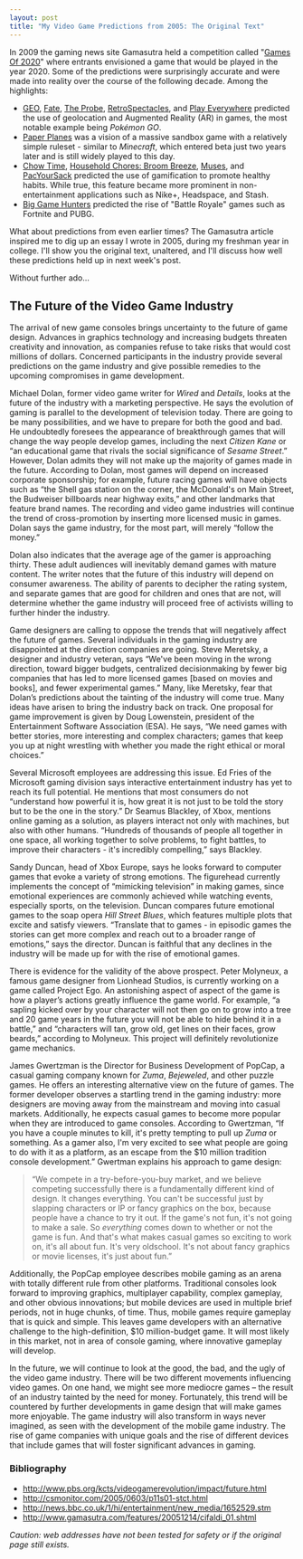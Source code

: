 ```yaml
---
layout: post
title: "My Video Game Predictions from 2005: The Original Text"
---
```


In 2009 the gaming news site Gamasutra held a competition called "[Games Of 2020](https://gamasutra.com/view/feature/132349/games_of_2020__the_winners.php)" where entrants envisioned a game that would be played in the year 2020. Some of the predictions were surprisingly accurate and were made into reality over the course of the following decade. Among the highlights:

- [GEO](https://gamasutra.com/view/feature/132349/games_of_2020__the_winners.php?page=2), [Fate](https://gamasutra.com/view/feature/132349/games_of_2020__the_winners.php?page=4), [The Probe](https://gamasutra.com/view/feature/132349/games_of_2020__the_winners.php?page=14), [RetroSpectacles](https://gamasutra.com/view/feature/132349/games_of_2020__the_winners.php?page=17), and [Play Everywhere](https://gamasutra.com/view/feature/132349/games_of_2020__the_winners.php?page=20) predicted the use of geolocation and Augmented Reality (AR) in games, the most notable example being _Pokémon GO_.
- [Paper Planes](https://gamasutra.com/view/feature/132349/games_of_2020__the_winners.php?page=3) was a vision of a massive sandbox game with a relatively simple ruleset - similar to _Minecraft_, which entered beta just two years later and is still widely played to this day.
- [Chow Time](https://gamasutra.com/view/feature/132349/games_of_2020__the_winners.php?page=7), [Household Chores: Broom Breeze](https://gamasutra.com/view/feature/132349/games_of_2020__the_winners.php?page=9), [Muses](https://gamasutra.com/view/feature/132349/games_of_2020__the_winners.php?page=10), and [PacYourSack](https://gamasutra.com/view/feature/132349/games_of_2020__the_winners.php?page=19) predicted the use of gamification to promote healthy habits. While true, this feature became more prominent in non-entertainment applications such as Nike+, Headspace, and Stash.
- [Big Game Hunters](https://gamasutra.com/view/feature/132349/games_of_2020__the_winners.php?page=11) predicted the rise of "Battle Royale" games such as Fortnite and PUBG.

What about predictions from even earlier times? The Gamasutra article inspired me to dig up an essay I wrote in 2005, during my freshman year in college. I'll show you the original text, unaltered, and I'll discuss how well these predictions held up in next week's post.

Without further ado...

## The Future of the Video Game Industry

The arrival of new game consoles brings uncertainty to the future of game design. Advances in graphics technology and increasing budgets threaten creativity and innovation, as companies refuse to take risks that would cost millions of dollars. Concerned participants in the industry provide several predictions on the game industry and give possible remedies to the upcoming compromises in game development.

Michael Dolan, former video game writer for _Wired_ and _Details_, looks at the future of the industry with a marketing perspective. He says the evolution of gaming is parallel to the development of television today. There are going to be many possibilities, and we have to prepare for both the good and bad. He undoubtedly foresees the appearance of breakthrough games that will change the way people develop games, including the next _Citizen Kane_ or “an educational game that rivals the social significance of _Sesame Street_.” However, Dolan admits they will not make up the majority of games made in the future. According to Dolan, most games will depend on increased corporate sponsorship; for example, future racing games will have objects such as “the Shell gas station on the corner, the McDonald's on Main Street, the Budweiser billboards near highway exits,” and other landmarks that feature brand names. The recording and video game industries will continue the trend of cross-promotion by inserting more licensed music in games. Dolan says the game industry, for the most part, will merely “follow the money.”

Dolan also indicates that the average age of the gamer is approaching thirty. These adult audiences will inevitably demand games with mature content. The writer notes that the future of this industry will depend on consumer awareness. The ability of parents to decipher the rating system, and separate games that are good for children and ones that are not, will determine whether the game industry will proceed free of activists willing to further hinder the industry.

Game designers are calling to oppose the trends that will negatively affect the future of games. Several individuals in the gaming industry are disappointed at the direction companies are going. Steve Meretsky, a designer and industry veteran, says “We've been moving in the wrong direction, toward bigger budgets, centralized decisionmaking by fewer big companies that has led to more licensed games [based on movies and books], and fewer experimental games.” Many, like Meretsky, fear that Dolan’s predictions about the tainting of the industry will come true. Many ideas have arisen to bring the industry back on track. One proposal for game improvement is given by Doug Lowenstein, president of the Entertainment Software Association (ESA). He says, “We need games with better stories, more interesting and complex characters; games that keep you up at night wrestling with whether you made the right ethical or moral choices.”

Several Microsoft employees are addressing this issue. Ed Fries of the Microsoft gaming division says interactive entertainment industry has yet to reach its full potential. He mentions that most consumers do not “understand how powerful it is, how great it is not just to be told the story but to be the one in the story.” Dr Seamus Blackley, of Xbox, mentions online gaming as a solution, as players interact not only with machines, but also with other humans. “Hundreds of thousands of people all together in one space, all working together to solve problems, to fight battles, to improve their characters - it's incredibly compelling,” says Blackley.

Sandy Duncan, head of Xbox Europe, says he looks forward to computer games that evoke a variety of strong emotions. The figurehead currently implements the concept of “mimicking television” in making games, since emotional experiences are commonly achieved while watching events, especially sports, on the television. Duncan compares future emotional games to the soap opera _Hill Street Blues_, which features multiple plots that excite and satisfy viewers. “Translate that to games - in episodic games the stories can get more complex and reach out to a broader range of emotions,” says the director. Duncan is faithful that any declines in the industry will be made up for with the rise of emotional games.

There is evidence for the validity of the above prospect. Peter Molyneux, a famous game designer from Lionhead Studios, is currently working on a game called Project Ego. An astonishing aspect of aspect of the game is how a player’s actions greatly influence the game world. For example, “a sapling kicked over by your character will not then go on to grow into a tree and 20 game years in the future you will not be able to hide behind it in a battle,” and “characters will tan, grow old, get lines on their faces, grow beards,” according to Molyneux. This project will definitely revolutionize game mechanics.

James Gwertzman is the Director for Business Development of PopCap, a casual gaming company known for _Zuma_, _Bejeweled_, and other puzzle games. He offers an interesting alternative view on the future of games. The former developer observes a startling trend in the gaming industry: more designers are moving away from the mainstream and moving into casual markets. Additionally, he expects casual games to become more popular when they are introduced to game consoles. According to Gwertzman, “If you have a couple minutes to kill, it's pretty tempting to pull up _Zuma_ or something. As a gamer also, I'm very excited to see what people are going to do with it as a platform, as an escape from the $10 million tradition console development.” Gwertman explains his approach to game design:

> “We compete in a try-before-you-buy market, and we believe competing successfully there is a fundamentally different kind of design. It changes everything. You can't be successful just by slapping characters or IP or fancy graphics on the box, because people have a chance to try it out. If the game's not fun, it's not going to make a sale. So _everything_ comes down to whether or not the game is fun. And that's what makes casual games so exciting to work on, it's all about fun. It's very oldschool. It's not about fancy graphics or movie licenses, it's just about fun.”

Additionally, the PopCap employee describes mobile gaming as an arena with totally different rule from other platforms. Traditional consoles look forward to improving graphics, multiplayer capability, complex gameplay, and other obvious innovations; but mobile devices are used in multiple brief periods, not in huge chunks, of time. Thus, mobile games require gameplay that is quick and simple. This leaves game developers with an alternative challenge to the high-definition, $10 million-budget game. It will most likely in this market, not in area of console gaming, where innovative gameplay will develop.

In the future, we will continue to look at the good, the bad, and the ugly of the video game industry. There will be two different movements influencing video games. On one hand, we might see more mediocre games – the result of an industry tainted by the need for money. Fortunately, this trend will be countered by further developments in game design that will make games more enjoyable. The game industry will also transform in ways never imagined, as seen with the development of the mobile game industry. The rise of game companies with unique goals and the rise of different devices that include games that will foster significant advances in gaming.

### Bibliography
* http://www.pbs.org/kcts/videogamerevolution/impact/future.html
* http://csmonitor.com/2005/0603/p11s01-stct.html
* http://news.bbc.co.uk/1/hi/entertainment/new_media/1652529.stm
* http://www.gamasutra.com/features/20051214/cifaldi_01.shtml

_Caution: web addresses have not been tested for safety or if the original page still exists._
